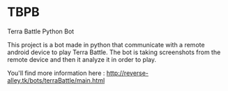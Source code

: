 # TBPB
Terra Battle Python Bot

This project is a bot made in python that communicate with a remote android device to play Terra Battle.
The bot is taking screenshots from the remote device and then it analyze it in order to play.

You'll find more information here :
http://reverse-alley.tk/bots/terraBattle/main.html
